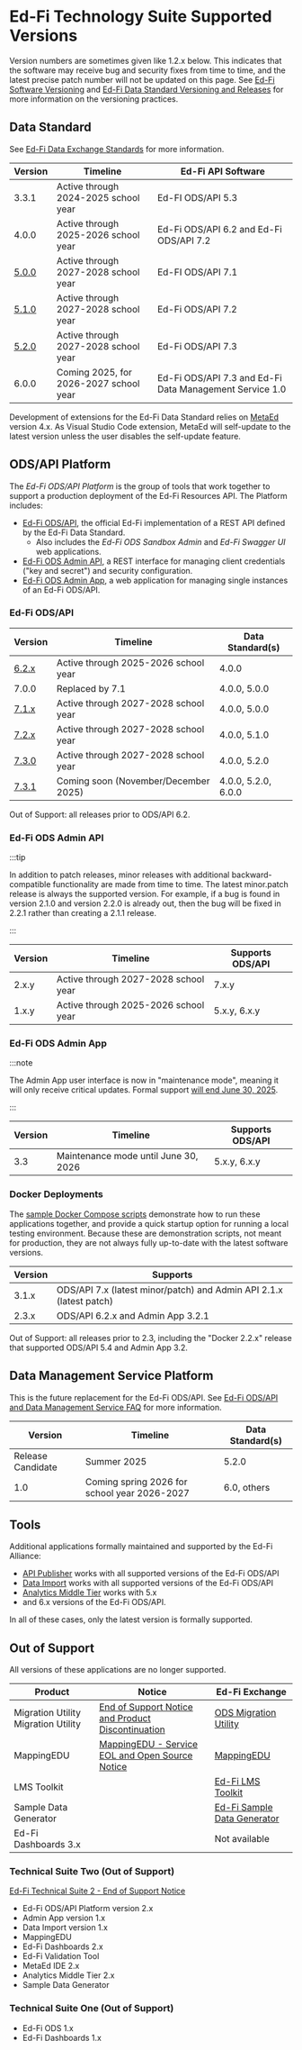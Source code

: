 # Ed-Fi Technology Suite Supported Versions

Version numbers are sometimes given like 1.2.x below. This indicates that the
software may receive bug and security fixes from time to time, and the latest
precise patch number will not be updated on this page. See
[Ed-Fi Software Versioning](/community/sdlc/code-contribution-guidelines/software-versioning)
and
[Ed-Fi Data Standard Versioning and Releases](../1-data-exchange/versioning-and-releases.md)
for more information on the versioning practices.

## Data Standard

See [Ed-Fi Data Exchange Standards](../1-data-exchange/readme.md) for more information.

| Version                                          | Timeline                               | Ed-Fi API Software                                      |
| ------------------------------------------------ | -------------------------------------- | --------------------------------------------------------|
| 3.3.1                                            | Active through 2024-2025 school year   | Ed-FI ODS/API 5.3                                       |
| 4.0.0                                            | Active through 2025-2026 school year   | Ed-Fi ODS/API 6.2 and Ed-Fi ODS/API 7.2                 |
| [5.0.0](/reference/data-exchange/data-standard/) | Active through 2027-2028 school year   | Ed-FI ODS/API 7.1                                       |
| [5.1.0](/reference/data-exchange/data-standard/) | Active through 2027-2028 school year   | Ed-Fi ODS/API 7.2                                       |
| [5.2.0](/reference/data-exchange/data-standard/) | Active through 2027-2028 school year   | Ed-Fi ODS/API 7.3                                       |
| 6.0.0                                            | Coming 2025, for 2026-2027 school year | Ed-Fi ODS/API 7.3 and Ed-Fi Data Management Service 1.0 |

Development of extensions for the Ed-Fi Data Standard relies on
[MetaEd](../4-metaed/readme.md) version 4.x. As Visual Studio Code extension,
MetaEd will self-update to the latest version unless the user disables the
self-update feature.

## ODS/API Platform

The _Ed-Fi ODS/API Platform_ is the group of tools that work together to support
a production deployment of the Ed-Fi Resources API. The Platform includes:

* [Ed-Fi ODS/API](../ods-api-platform.mdx), the official Ed-Fi implementation of a REST API
  defined by the Ed-Fi Data Standard.
  * Also includes the _Ed-Fi ODS Sandbox Admin_ and _Ed-Fi Swagger UI_ web
    applications.
* [Ed-Fi ODS Admin API](../3-admin-api/readme.md), a REST interface for managing
  client credentials ("key and secret") and security configuration.
* [Ed-Fi ODS Admin App](../8-admin-app/readme.md), a web application for
  managing single instances of an Ed-Fi ODS/API.

### Ed-Fi ODS/API

| Version                         | Timeline                             | Data Standard(s)     |
| ------------------------------- | ------------------------------------ | ---------------------|
| [6.2.x](/reference/ods-api/6.2) | Active through 2025-2026 school year | 4.0.0                |
| 7.0.0                           | Replaced by 7.1                      | 4.0.0, 5.0.0         |
| [7.1.x](/reference/ods-api/7.1) | Active through 2027-2028 school year | 4.0.0, 5.0.0         |
| [7.2.x](/reference/ods-api/7.2) | Active through 2027-2028 school year | 4.0.0, 5.1.0         |
| [7.3.0](/reference/ods-api/)    | Active through 2027-2028 school year | 4.0.0, 5.2.0         |
| [7.3.1](/reference/ods-api/)    | Coming soon (November/December 2025) | 4.0.0, 5.2.0, 6.0.0  |

Out of Support: all releases prior to ODS/API 6.2.

### Ed-Fi ODS Admin API

:::tip

In addition to patch releases, minor releases with additional
backward-compatible functionality are made from time to time. The latest
minor.patch release is always the supported version. For example, if a bug is
found in version 2.1.0 and version 2.2.0 is already out, then the bug will be
fixed in 2.2.1 rather than creating a 2.1.1 release.

:::

| Version | Timeline                             | Supports ODS/API |
| ------- | ------------------------------------ | ---------------- |
| 2.x.y   | Active through 2027-2028 school year | 7.x.y            |
| 1.x.y   | Active through 2025-2026 school year | 5.x.y, 6.x.y     |

### Ed-Fi ODS Admin App

:::note

The Admin App user interface is now in "maintenance mode", meaning it will only
receive critical updates. Formal support
[will end June 30, 2025](./notifications/admin-app-to-exchange.md).

:::

| Version | Timeline                             | Supports ODS/API |
| ------- | ------------------------------------ | ---------------- |
| 3.3     | Maintenance mode until June 30, 2026 | 5.x.y, 6.x.y     |

### Docker Deployments

The [sample Docker Compose scripts](../7-docker/readme.mdx) demonstrate how to
run these applications together, and provide a quick startup option for running
a local testing environment. Because these are demonstration scripts, not meant
for production, they are not always fully up-to-date with the latest software
versions.

| Version | Supports                                                            |
| ------- | ------------------------------------------------------------------- |
| 3.1.x   | ODS/API 7.x (latest minor/patch) and Admin API 2.1.x (latest patch) |
| 2.3.x   | ODS/API 6.2.x and Admin App 3.2.1                                   |

Out of Support: all releases prior to 2.3, including the "Docker 2.2.x" release
that supported ODS/API 5.4 and Admin App 3.2.

## Data Management Service Platform

This is the future replacement for the Ed-Fi ODS/API. See
[Ed-Fi ODS/API and Data Management Service FAQ](./api-faq.md) for more
information.

| Version           | Timeline                                          | Data Standard(s) |
| ----------------- | ------------------------------------------------- | ---------------- |
| Release Candidate | Summer 2025                                       | 5.2.0            |
| 1.0               | Coming spring 2026 for school year 2026-2027      | 6.0, others      |

## Tools

Additional applications formally maintained and supported by the Ed-Fi Alliance:

* [API Publisher](../5-api-publisher/readme.md) works with all supported
  versions of the Ed-Fi ODS/API
* [Data Import](../6-data-import/readme.md) works with all supported versions of
  the Ed-Fi ODS/API
* [Analytics Middle Tier](../9-analytics-middle-tier/readme.md) works with 5.x
* and 6.x
  versions of the Ed-Fi ODS/API.

In all of these cases, only the latest version is formally supported.

## Out of Support

All versions of these applications are no longer supported.

| Product                             | Notice                                                                            | Ed-Fi Exchange                                                                                                            |
| ----------------------------------- | --------------------------------------------------------------------------------- | ------------------------------------------------------------------------------------------------------------------------- |
| Migration Utility Migration Utility | [End of Support Notice and Product Discontinuation](./notifications/migration.md) | [ODS Migration Utility](https://edfi.atlassian.net/wiki/spaces/EXCHANGE/pages/22492292/Migration+Utility)                 |
| MappingEDU                          | [MappingEDU - Service EOL and Open Source Notice](./notifications/mappingedu.md)  | [MappingEDU](https://edfi.atlassian.net/wiki/spaces/EXCHANGE/pages/22496563/MappingEDU)                                   |
| LMS Toolkit                         |                                                                                   | [Ed-Fi LMS Toolkit](https://edfi.atlassian.net/wiki/spaces/EXCHANGE/pages/22498933/Ed-Fi+LMS+Toolkit)                     |
| Sample Data Generator               |                                                                                   | [Ed-Fi Sample Data Generator](https://edfi.atlassian.net/wiki/spaces/EXCHANGE/pages/22495849/Ed-Fi+Sample+Data+Generator) |
| Ed-Fi Dashboards 3.x                |                                                                                   | Not available                                                                                                             |

### Technical Suite Two (Out of Support)

[Ed-Fi Technical Suite 2 - End of Support Notice](./notifications/suite-two.md)

* Ed-Fi ODS/API Platform version 2.x
* Admin App version 1.x
* Data Import version 1.x
* MappingEDU
* Ed-Fi Dashboards 2.x
* Ed-Fi Validation Tool
* MetaEd IDE 2.x
* Analytics Middle Tier 2.x
* Sample Data Generator

### Technical Suite One (Out of Support)

* Ed-Fi ODS 1.x
* Ed-Fi Dashboards 1.x
